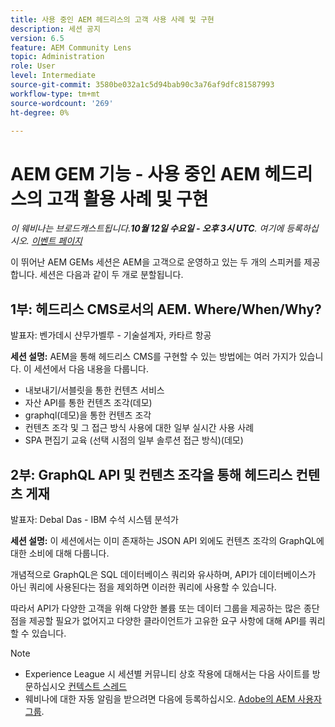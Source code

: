 ```yaml
---
title: 사용 중인 AEM 헤드리스의 고객 사용 사례 및 구현
description: 세션 공지
version: 6.5
feature: AEM Community Lens
topic: Administration
role: User
level: Intermediate
source-git-commit: 3580be032a1c5d94bab90c3a76af9dfc81587993
workflow-type: tm+mt
source-wordcount: '269'
ht-degree: 0%

---
```


# AEM GEM 기능 - 사용 중인 AEM 헤드리스의 고객 활용 사례 및 구현

*이 웨비나는 브로드캐스트됩니다.**10월 12일 수요일 - 오후 3시 UTC**. 여기에 등록하십시오. [이벤트 페이지](https://adobe.ly/3dlDWjh)*

이 뛰어난 AEM GEMs 세션은 AEM을 고객으로 운영하고 있는 두 개의 스피커를 제공합니다. 세션은 다음과 같이 두 개로 분할됩니다.

## 1부: 헤드리스 CMS로서의 AEM. Where/When/Why?

발표자: 벤가데시 샨무가벨루 - 기술설계자, 카타르 항공

**세션 설명:**
AEM을 통해 헤드리스 CMS를 구현할 수 있는 방법에는 여러 가지가 있습니다.
이 세션에서 다음 내용을 다룹니다.

* 내보내기/서블릿을 통한 컨텐츠 서비스
* 자산 API를 통한 컨텐츠 조각(데모)
* graphql(데모)을 통한 컨텐츠 조각
* 컨텐츠 조각 및 그 접근 방식 사용에 대한 일부 실시간 사용 사례
* SPA 편집기 교육 (선택 시점의 일부 솔루션 접근 방식)(데모)

## 2부: GraphQL API 및 컨텐츠 조각을 통해 헤드리스 컨텐츠 게재

발표자: Debal Das - IBM 수석 시스템 분석가

**세션 설명:**
이 세션에서는 이미 존재하는 JSON API 외에도 컨텐츠 조각의 GraphQL에 대한 소비에 대해 다룹니다.

개념적으로 GraphQL은 SQL 데이터베이스 쿼리와 유사하며, API가 데이터베이스가 아닌 쿼리에 사용된다는 점을 제외하면 이러한 쿼리에 사용할 수 있습니다.

따라서 API가 다양한 고객을 위해 다양한 볼륨 또는 데이터 그룹을 제공하는 많은 종단점을 제공할 필요가 없어지고 다양한 클라이언트가 고유한 요구 사항에 대해 API를 쿼리할 수 있습니다.

>[!NOTE]
>
>* Experience League 시 세션별 커뮤니티 상호 작용에 대해서는 다음 사이트를 방문하십시오 [컨텍스트 스레드](https://adobe.ly/3r6P4nr)
>* 웨비나에 대한 자동 알림을 받으려면 다음에 등록하십시오. [Adobe의 AEM 사용자 그룹](https://aem-augs.adobe.com/).